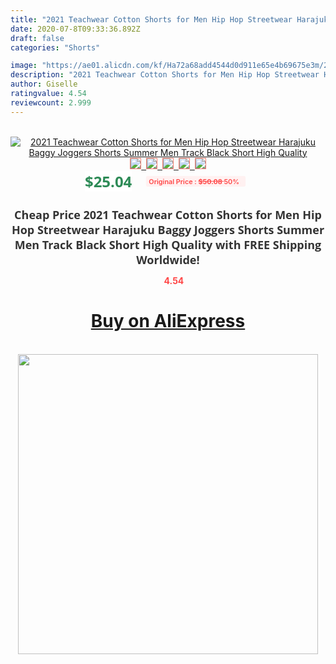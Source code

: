 ```yaml
---
title: "2021 Teachwear Cotton Shorts for Men Hip Hop Streetwear Harajuku Baggy Joggers Shorts Summer Men Track Black Short High Quality"
date: 2020-07-8T09:33:36.892Z
draft: false
categories: "Shorts"

image: "https://ae01.alicdn.com/kf/Ha72a68add4544d0d911e65e4b69675e3m/2021-Teachwear-Cotton-Shorts-for-Men-Hip-Hop-Streetwear-Harajuku-Baggy-Joggers-Shorts-Summer-Men-Track.jpg"
description: "2021 Teachwear Cotton Shorts for Men Hip Hop Streetwear Harajuku Baggy Joggers Shorts Summer Men Track Black Short High Quality"
author: Giselle
ratingvalue: 4.54
reviewcount: 2.999
---
```

<br>
<div style="text-align: center;">
<a href="https://s.click.aliexpress.com/e/_AKaPtF" target="_blank" rel="nofollow noopener noreferrer"><img alt="2021 Teachwear Cotton Shorts for Men Hip Hop Streetwear Harajuku Baggy Joggers Shorts Summer Men Track Black Short High Quality" class="magnifier-image" src="https://ae01.alicdn.com/kf/Ha72a68add4544d0d911e65e4b69675e3m/2021-Teachwear-Cotton-Shorts-for-Men-Hip-Hop-Streetwear-Harajuku-Baggy-Joggers-Shorts-Summer-Men-Track.jpg_640x640.jpg">
<br>
<img style="border:1px solid salmon" src="https://ae01.alicdn.com/kf/Ha72a68add4544d0d911e65e4b69675e3m/2021-Teachwear-Cotton-Shorts-for-Men-Hip-Hop-Streetwear-Harajuku-Baggy-Joggers-Shorts-Summer-Men-Track.jpg_120x120.jpg">&nbsp;&nbsp;<img style="border:1px solid salmon" src="https://ae01.alicdn.com/kf/H97c37ea91c2f4a18828802c245668f8dh/2021-Teachwear-Cotton-Shorts-for-Men-Hip-Hop-Streetwear-Harajuku-Baggy-Joggers-Shorts-Summer-Men-Track.jpg_120x120.jpg">&nbsp;&nbsp;<img style="border:1px solid salmon" src="https://ae01.alicdn.com/kf/Hdaf813fb7003450ea718e5148c7f20d2k/2021-Teachwear-Cotton-Shorts-for-Men-Hip-Hop-Streetwear-Harajuku-Baggy-Joggers-Shorts-Summer-Men-Track.jpg_120x120.jpg">&nbsp;&nbsp;<img style="border:1px solid salmon" src="https://ae01.alicdn.com/kf/Hfa024fb3b3d247c29366d9590a0cd47fe/2021-Teachwear-Cotton-Shorts-for-Men-Hip-Hop-Streetwear-Harajuku-Baggy-Joggers-Shorts-Summer-Men-Track.jpg_120x120.jpg">&nbsp;&nbsp;<img style="border:1px solid salmon" src="https://ae01.alicdn.com/kf/H91db04c7257346e88e398aad9e1010ab9/2021-Teachwear-Cotton-Shorts-for-Men-Hip-Hop-Streetwear-Harajuku-Baggy-Joggers-Shorts-Summer-Men-Track.jpg_120x120.jpg"></a></div><br0>
<div style="text-align: center;"><span style="background-color: white; border: 0px; box-sizing: border-box; color: seagreen; display: inline-block; font-family: &quot;open sans&quot; , &quot;arial&quot; , &quot;helvetica&quot; , sans-serif , &quot;heiti&quot;; font-size: 24px; font-stretch: inherit; font-weight: 700; line-height: inherit; margin: 0px 10px 0px 0px; padding: 0px; vertical-align: middle;">$25.04 </span>
<span style="background: rgb(255 , 241 , 241); border-radius: 3px; border: 0px; box-sizing: border-box; color: #ff4747; display: inline-block; font-family: inherit; font-size: 12px; font-stretch: inherit; font-style: inherit; font-variant: inherit; font-weight: 600; line-height: inherit; margin: 0px; padding: 2px 5px; transform: scale(0.9); vertical-align: middle;">Original Price : <b style="text-decoration: line-through;">$50.08 </b> 50%&nbsp;&nbsp;</span></div>
<h1 style="color: #333333; display: inline-block; font-family: &quot;open sans&quot; , &quot;arial&quot; , &quot;helvetica&quot; , sans-serif , &quot;heiti&quot;; font-size: 18px; font-stretch: inherit; font-weight: 700; text-align: center;">Cheap Price 2021 Teachwear Cotton Shorts for Men Hip Hop Streetwear Harajuku Baggy Joggers Shorts Summer Men Track Black Short High Quality with FREE Shipping Worldwide!</h1>
<div style="color: #ff4747; text-align: center;">
<img src="https://4.bp.blogspot.com/-M0ZcTcb-5uY/XleCXlxnR4I/AAAAAAAAAEc/OrjgMkXV1oMQFaCRZj5HQwOCBcu3w1FegCPcBGAYYCw/s1600/star.png" style="height: 15px;">&nbsp;<b>4.54</b></div>
<div class="button_cont" align="center"><a class="buynow_a" href="https://s.click.aliexpress.com/e/_AKaPtF" target="_blank" rel="nofollow noopener noreferrer"><H1>Buy on AliExpress</H1></a></div><br>
<div class="separator" style="clear: both; text-align: center;">
<img src="https://lh3.googleusercontent.com/-pTy5HemUv9M/XlePHvY0dAI/AAAAAAAAAE4/0nX5iRUoIWY8eMW9Dpxeirr157OZliDIgCLcBGAsYHQ/s1600/badge.gif" width="480">
</div>
